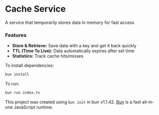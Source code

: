 # Cache Service
A service that temporarily stores data in memory for fast access
### Features

* **Store & Retrieve:** Save data with a key and get it back quickly
* **TTL (Time To Live):** Data automatically expires after set time
* **Statistics:** Track cache hits/misses







To install dependencies:

```bash
bun install
```

To run:

```bash
bun run index.ts
```

This project was created using `bun init` in bun v1.1.42. [Bun](https://bun.sh) is a fast all-in-one JavaScript runtime.

